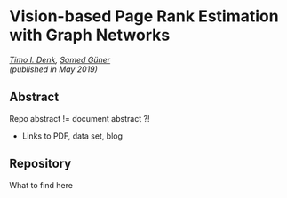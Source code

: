 # Vision-based Page Rank Estimation with Graph Networks

_[Timo I. Denk](https://timodenk.com/), [Samed Güner](https://twitter.com/samedguener)  
(published in May 2019)_

## Abstract

Repo abstract != document abstract ?!  
+ Links to PDF, data set, blog

## Repository

What to find here
